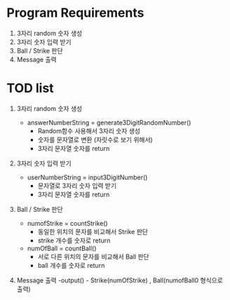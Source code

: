 # Program Requirements

1. 3자리 random 숫자 생성
2. 3자리 숫자 입력 받기
3. Ball / Strike 판단
4. Message 출력

# TOD list

1. 3자리 random 숫자 생성
    - answerNumberString = generate3DigitRandomNumber()
        - Random함수 사용해서 3자리 숫자 생성
        - 숫자를 문자열로 변환 (자릿수로 보기 위해서)
        - 3자리 문자열 숫자를 return

2. 3자리 숫자 입력 받기
    - userNumberString = input3DigitNumber()
        - 문자열로 3자리 숫자 입력 받기
        - 3자리 문자열 숫자를 return

3. Ball / Strike 판단
    - numofStrike = countStrike()
        - 동일한 위치의 문자를 비교해서 Strike 판단
        - strike 개수를 숫자로 return
    - numOfBall = countBall()
        - 서로 다른 위치의 문자를 비교해서 Ball 판단
        - ball 개수를 숫자로 return

4. Message 출력
    -output()
        - Strike(numOfStrike) , Ball(numofBall0 형식으로 출력)

